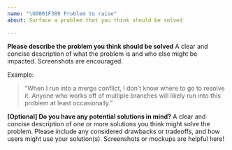 ```yaml
---
name: "\U0001F389 Problem to raise"
about: Surface a problem that you think should be solved

---
```


<!--
First and foremost, we’d like to thank you for taking the time to contribute to our project. Before submitting your issue, please follow these steps:

1. Familiarize yourself with our contributing guide:
	* https://github.com/kactus-io/kactus/blob/development/.github/CONTRIBUTING.md#contributing-to-kactus
2. Make sure your issue isn’t a duplicate of another issue
3. If you have made it to this step, go ahead and fill out the template below
-->

**Please describe the problem you think should be solved**
A clear and concise description of what the problem is and who else might be impacted. Screenshots are encouraged.

Example:

> “When I run into a merge conflict, I don’t know where to go to resolve it. Anyone who works off of multiple branches will likely run into this problem at least occasionally.”

**[Optional] Do you have any potential solutions in mind?**
A clear and concise description of one or more solutions you think might solve the problem. Please include any considered drawbacks or tradeoffs, and how users might use your solution(s). Screenshots or mockups are helpful here!
